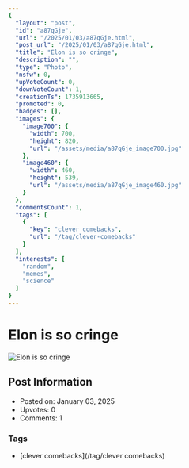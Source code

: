 ```yaml
---
{
  "layout": "post",
  "id": "a87qGje",
  "url": "/2025/01/03/a87qGje.html",
  "post_url": "/2025/01/03/a87qGje.html",
  "title": "Elon is so cringe",
  "description": "",
  "type": "Photo",
  "nsfw": 0,
  "upVoteCount": 0,
  "downVoteCount": 1,
  "creationTs": 1735913665,
  "promoted": 0,
  "badges": [],
  "images": {
    "image700": {
      "width": 700,
      "height": 820,
      "url": "/assets/media/a87qGje_image700.jpg"
    },
    "image460": {
      "width": 460,
      "height": 539,
      "url": "/assets/media/a87qGje_image460.jpg"
    }
  },
  "commentsCount": 1,
  "tags": [
    {
      "key": "clever comebacks",
      "url": "/tag/clever-comebacks"
    }
  ],
  "interests": [
    "random",
    "memes",
    "science"
  ]
}
---
```


# Elon is so cringe

![Elon is so cringe](/assets/media/a87qGje_image700.jpg)

## Post Information

- Posted on: January 03, 2025
- Upvotes: 0
- Comments: 1

### Tags

- [clever comebacks](/tag/clever comebacks)
